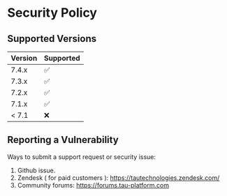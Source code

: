 # Security Policy

## Supported Versions

| Version | Supported          |
| ------- | ------------------ |
| 7.4.x   | :white_check_mark: |
| 7.3.x   | :white_check_mark: |
| 7.2.x   | :white_check_mark: |
| 7.1.x   | :white_check_mark: |
| < 7.1   | :x:                |

## Reporting a Vulnerability

Ways to submit a support request or security issue:

1. Github issue.
2. Zendesk ( for paid customers ): https://tautechnologies.zendesk.com/
3. Community forums: https://forums.tau-platform.com

